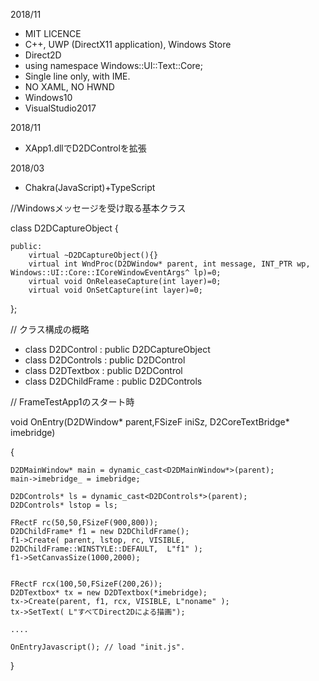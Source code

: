 ﻿2018/11 

* 	MIT LICENCE
* 	C++, UWP (DirectX11 application), Windows Store
* 	Direct2D
* 	using namespace Windows::UI::Text::Core;
* 	Single line only, with IME.
* 	NO XAML, NO HWND
* 	Windows10
* 	VisualStudio2017


2018/11
*   XApp1.dllでD2DControlを拡張


2018/03
*	Chakra(JavaScript)+TypeScript


//Windowsメッセージを受け取る基本クラス

class D2DCaptureObject
{
	
	public:
		virtual ~D2DCaptureObject(){}
		virtual int WndProc(D2DWindow* parent, int message, INT_PTR wp, Windows::UI::Core::ICoreWindowEventArgs^ lp)=0;
		virtual void OnReleaseCapture(int layer)=0;
		virtual void OnSetCapture(int layer)=0;
	
};

// クラス構成の概略

* class D2DControl : public D2DCaptureObject
* class D2DControls : public D2DControl 
* class D2DTextbox : public D2DControl
* class D2DChildFrame : public D2DControls


// FrameTestApp1のスタート時

void OnEntry(D2DWindow* parent,FSizeF iniSz, D2CoreTextBridge* imebridge)

{

	D2DMainWindow* main = dynamic_cast<D2DMainWindow*>(parent);
	main->imebridge_ = imebridge;

	D2DControls* ls = dynamic_cast<D2DControls*>(parent);
	D2DControls* lstop = ls;

	FRectF rc(50,50,FSizeF(900,800));
	D2DChildFrame* f1 = new D2DChildFrame();
	f1->Create( parent, lstop, rc, VISIBLE, D2DChildFrame::WINSTYLE::DEFAULT,  L"f1" );
	f1->SetCanvasSize(1000,2000);


	FRectF rcx(100,50,FSizeF(200,26));
	D2DTextbox* tx = new D2DTextbox(*imebridge);
	tx->Create(parent, f1, rcx, VISIBLE, L"noname" );
	tx->SetText( L"すべてDirect2Dによる描画");
	
	....
	
	OnEntryJavascript(); // load "init.js".
}
